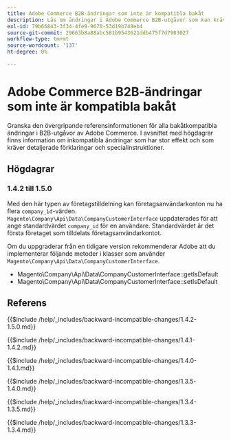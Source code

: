 ```yaml
---
title: Adobe Commerce B2B-ändringar som inte är kompatibla bakåt
description: Läs om ändringar i Adobe Commerce B2B-utgåvor som kan kräva att du uppdaterar din anpassade kod.
exl-id: 79b66843-3f34-4fe9-9670-53d19b749eb4
source-git-commit: 29663b8a88abc581b9543621ddb475f7d7903027
workflow-type: tm+mt
source-wordcount: '137'
ht-degree: 0%

---
```


# Adobe Commerce B2B-ändringar som inte är kompatibla bakåt

Granska den övergripande referensinformationen för alla bakåtkompatibla ändringar i B2B-utgåvor av Adobe Commerce. I avsnittet med högdagrar finns information om inkompatibla ändringar som har stor effekt och som kräver detaljerade förklaringar och specialinstruktioner.

## Högdagrar

### 1.4.2 till 1.5.0

Med den här typen av företagstilldelning kan företagsanvändarkonton nu ha flera `company_id`-värden. `Magento\Company\Api\Data\CompanyCustomerInterface` uppdaterades för att ange standardvärdet `company_id` för en användare. Standardvärdet är det första företaget som tilldelats företagsanvändarkontot.

Om du uppgraderar från en tidigare version rekommenderar Adobe att du implementerar följande metoder i klasser som använder `Magento\Company\Api\Data\CompanyCustomerInterface`.

- Magento\Company\Api\Data\CompanyCustomerInterface::getIsDefault
- Magento\Company\Api\Data\CompanyCustomerInterface::setIsDefault

## Referens

{{$include /help/_includes/backward-incompatible-changes/1.4.2-1.5.0.md}}

{{$include /help/_includes/backward-incompatible-changes/1.4.1-1.4.2.md}}

{{$include /help/_includes/backward-incompatible-changes/1.4.0-1.4.1.md}}

{{$include /help/_includes/backward-incompatible-changes/1.3.5-1.4.0.md}}

{{$include /help/_includes/backward-incompatible-changes/1.3.4-1.3.5.md}}

{{$include /help/_includes/backward-incompatible-changes/1.3.3-1.3.4.md}}
